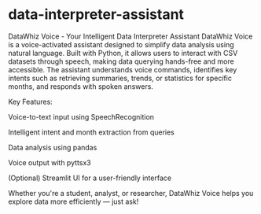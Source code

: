 # data-interpreter-assistant
DataWhiz Voice - Your Intelligent Data Interpreter Assistant
DataWhiz Voice is a voice-activated assistant designed to simplify data analysis using natural language. Built with Python, it allows users to interact with CSV datasets through speech, making data querying hands-free and more accessible. The assistant understands voice commands, identifies key intents such as retrieving summaries, trends, or statistics for specific months, and responds with spoken answers.

Key Features:

Voice-to-text input using SpeechRecognition

Intelligent intent and month extraction from queries

Data analysis using pandas

Voice output with pyttsx3

(Optional) Streamlit UI for a user-friendly interface

Whether you're a student, analyst, or researcher, DataWhiz Voice helps you explore data more efficiently — just ask!

